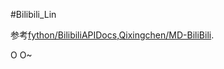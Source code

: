 #Bilibili_Lin

参考[fython/BilibiliAPIDocs](https://github.com/fython/BilibiliAPIDocs),[Qixingchen/MD-BiliBili](https://github.com/Qixingchen/MD-BiliBili).

O  O~